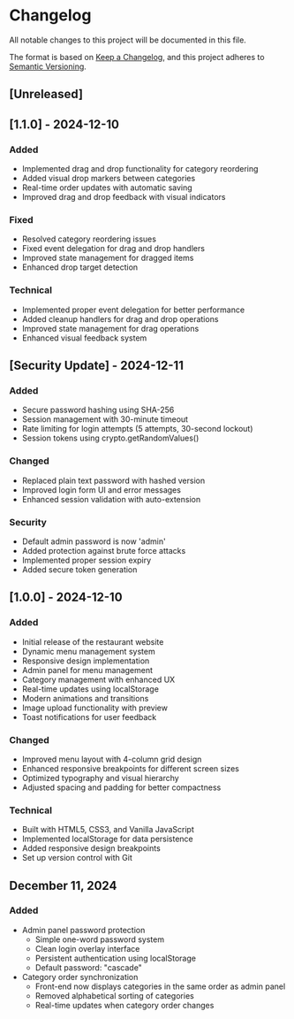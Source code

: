 # Changelog

All notable changes to this project will be documented in this file.

The format is based on [Keep a Changelog](https://keepachangelog.com/en/1.0.0/),
and this project adheres to [Semantic Versioning](https://semver.org/spec/v2.0.0.html).

## [Unreleased]

## [1.1.0] - 2024-12-10

### Added
- Implemented drag and drop functionality for category reordering
- Added visual drop markers between categories
- Real-time order updates with automatic saving
- Improved drag and drop feedback with visual indicators

### Fixed
- Resolved category reordering issues
- Fixed event delegation for drag and drop handlers
- Improved state management for dragged items
- Enhanced drop target detection

### Technical
- Implemented proper event delegation for better performance
- Added cleanup handlers for drag and drop operations
- Improved state management for drag operations
- Enhanced visual feedback system

## [Security Update] - 2024-12-11
### Added
- Secure password hashing using SHA-256
- Session management with 30-minute timeout
- Rate limiting for login attempts (5 attempts, 30-second lockout)
- Session tokens using crypto.getRandomValues()

### Changed
- Replaced plain text password with hashed version
- Improved login form UI and error messages
- Enhanced session validation with auto-extension

### Security
- Default admin password is now 'admin'
- Added protection against brute force attacks
- Implemented proper session expiry
- Added secure token generation

## [1.0.0] - 2024-12-10

### Added
- Initial release of the restaurant website
- Dynamic menu management system
- Responsive design implementation
- Admin panel for menu management
- Category management with enhanced UX
- Real-time updates using localStorage
- Modern animations and transitions
- Image upload functionality with preview
- Toast notifications for user feedback

### Changed
- Improved menu layout with 4-column grid design
- Enhanced responsive breakpoints for different screen sizes
- Optimized typography and visual hierarchy
- Adjusted spacing and padding for better compactness

### Technical
- Built with HTML5, CSS3, and Vanilla JavaScript
- Implemented localStorage for data persistence
- Added responsive design breakpoints
- Set up version control with Git

## December 11, 2024

### Added
- Admin panel password protection
  - Simple one-word password system
  - Clean login overlay interface
  - Persistent authentication using localStorage
  - Default password: "cascade"
- Category order synchronization
  - Front-end now displays categories in the same order as admin panel
  - Removed alphabetical sorting of categories
  - Real-time updates when category order changes
